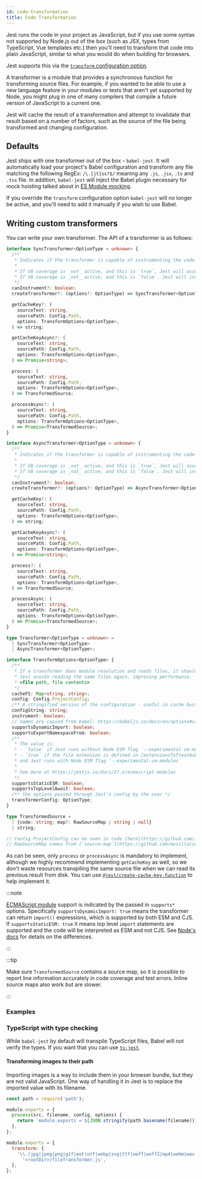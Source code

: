 ```yaml
---
id: code-transformation
title: Code Transformation
---
```


Jest runs the code in your project as JavaScript, but if you use some syntax not supported by Node.js out of the box (such as JSX, types from TypeScript, Vue templates etc.) then you'll need to transform that code into plain JavaScript, similar to what you would do when building for browsers.

Jest supports this via the [`transform` configuration option](Configuration.md#transform-objectstring-pathtotransformer--pathtotransformer-object).

A transformer is a module that provides a synchronous function for transforming source files. For example, if you wanted to be able to use a new language feature in your modules or tests that aren't yet supported by Node, you might plug in one of many compilers that compile a future version of JavaScript to a current one.

Jest will cache the result of a transformation and attempt to invalidate that result based on a number of factors, such as the source of the file being transformed and changing configuration.

## Defaults

Jest ships with one transformer out of the box - `babel-jest`. It will automatically load your project's Babel configuration and transform any file matching the following RegEx: `/\.[jt]sx?$/` meaning any `.js`, `.jsx`, `.ts` and `.tsx` file. In addition, `babel-jest` will inject the Babel plugin necessary for mock hoisting talked about in [ES Module mocking](ManualMocks.md#using-with-es-module-imports).

If you override the `transform` configuration option `babel-jest` will no longer be active, and you'll need to add it manually if you wish to use Babel.

## Writing custom transformers

You can write your own transformer. The API of a transformer is as follows:

```ts
interface SyncTransformer<OptionType = unknown> {
  /**
   * Indicates if the transformer is capable of instrumenting the code for code coverage.
   *
   * If V8 coverage is _not_ active, and this is `true`, Jest will assume the code is instrumented.
   * If V8 coverage is _not_ active, and this is `false`. Jest will instrument the code returned by this transformer using Babel.
   */
  canInstrument?: boolean;
  createTransformer?: (options?: OptionType) => SyncTransformer<OptionType>;

  getCacheKey?: (
    sourceText: string,
    sourcePath: Config.Path,
    options: TransformOptions<OptionType>,
  ) => string;

  getCacheKeyAsync?: (
    sourceText: string,
    sourcePath: Config.Path,
    options: TransformOptions<OptionType>,
  ) => Promise<string>;

  process: (
    sourceText: string,
    sourcePath: Config.Path,
    options: TransformOptions<OptionType>,
  ) => TransformedSource;

  processAsync?: (
    sourceText: string,
    sourcePath: Config.Path,
    options: TransformOptions<OptionType>,
  ) => Promise<TransformedSource>;
}

interface AsyncTransformer<OptionType = unknown> {
  /**
   * Indicates if the transformer is capable of instrumenting the code for code coverage.
   *
   * If V8 coverage is _not_ active, and this is `true`, Jest will assume the code is instrumented.
   * If V8 coverage is _not_ active, and this is `false`. Jest will instrument the code returned by this transformer using Babel.
   */
  canInstrument?: boolean;
  createTransformer?: (options?: OptionType) => AsyncTransformer<OptionType>;

  getCacheKey?: (
    sourceText: string,
    sourcePath: Config.Path,
    options: TransformOptions<OptionType>,
  ) => string;

  getCacheKeyAsync?: (
    sourceText: string,
    sourcePath: Config.Path,
    options: TransformOptions<OptionType>,
  ) => Promise<string>;

  process?: (
    sourceText: string,
    sourcePath: Config.Path,
    options: TransformOptions<OptionType>,
  ) => TransformedSource;

  processAsync: (
    sourceText: string,
    sourcePath: Config.Path,
    options: TransformOptions<OptionType>,
  ) => Promise<TransformedSource>;
}

type Transformer<OptionType = unknown> =
  | SyncTransformer<OptionType>
  | AsyncTransformer<OptionType>;

interface TransformOptions<OptionType> {
  /**
   * If a transformer does module resolution and reads files, it should populate `cacheFS` so that
   * Jest avoids reading the same files again, improving performance. `cacheFS` stores entries of
   * <file path, file contents>
   */
  cacheFS: Map<string, string>;
  config: Config.ProjectConfig;
  /** A stringified version of the configuration - useful in cache busting */
  configString: string;
  instrument: boolean;
  // names are copied from babel: https://babeljs.io/docs/en/options#caller
  supportsDynamicImport: boolean;
  supportsExportNamespaceFrom: boolean;
  /**
   * The value is:
   * - `false` if Jest runs without Node ESM flag `--experimental-vm-modules`
   * - `true` if the file extension is defined in [extensionsToTreatAsEsm](Configuration.md#extensionstotreatasesm-arraystring)
   * and Jest runs with Node ESM flag `--experimental-vm-modules`
   *
   * See more at https://jestjs.io/docs/27.x/ecmascript-modules
   */
  supportsStaticESM: boolean;
  supportsTopLevelAwait: boolean;
  /** the options passed through Jest's config by the user */
  transformerConfig: OptionType;
}

type TransformedSource =
  | {code: string; map?: RawSourceMap | string | null}
  | string;

// Config.ProjectConfig can be seen in code [here](https://github.com/facebook/jest/blob/v26.6.3/packages/jest-types/src/Config.ts#L323)
// RawSourceMap comes from [`source-map`](https://github.com/mozilla/source-map/blob/0.6.1/source-map.d.ts#L6-L12)
```

As can be seen, only `process` or `processAsync` is mandatory to implement, although we highly recommend implementing `getCacheKey` as well, so we don't waste resources transpiling the same source file when we can read its previous result from disk. You can use [`@jest/create-cache-key-function`](https://www.npmjs.com/package/@jest/create-cache-key-function) to help implement it.

:::note

[ECMAScript module](ECMAScriptModules.md) support is indicated by the passed in `supports*` options. Specifically `supportsDynamicImport: true` means the transformer can return `import()` expressions, which is supported by both ESM and CJS. If `supportsStaticESM: true` it means top level `import` statements are supported and the code will be interpreted as ESM and not CJS. See [Node's docs](https://nodejs.org/api/esm.html#esm_differences_between_es_modules_and_commonjs) for details on the differences.

:::

:::tip

Make sure `TransformedSource` contains a source map, so it is possible to report line information accurately in code coverage and test errors. Inline source maps also work but are slower.

:::

### Examples

### TypeScript with type checking

While `babel-jest` by default will transpile TypeScript files, Babel will not verify the types. If you want that you can use [`ts-jest`](https://github.com/kulshekhar/ts-jest).

#### Transforming images to their path

Importing images is a way to include them in your browser bundle, but they are not valid JavaScript. One way of handling it in Jest is to replace the imported value with its filename.

```js title="fileTransformer.js"
const path = require('path');

module.exports = {
  process(src, filename, config, options) {
    return `module.exports = ${JSON.stringify(path.basename(filename))};`;
  },
};
```

```js title="jest.config.js"
module.exports = {
  transform: {
    '\\.(jpg|jpeg|png|gif|eot|otf|webp|svg|ttf|woff|woff2|mp4|webm|wav|mp3|m4a|aac|oga)$':
      '<rootDir>/fileTransformer.js',
  },
};
```
